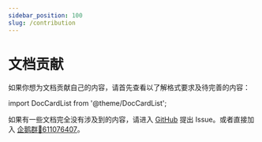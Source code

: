 ```yaml
---
sidebar_position: 100
slug: /contribution
---
```


# 文档贡献

如果你想为文档贡献自己的内容，请首先查看以了解格式要求及待完善的内容：

import DocCardList from '@theme/DocCardList';

<DocCardList />

如果有一些文档完全没有涉及到的内容，请进入 [GitHub](https://github.com/postyizhan/NitWikit/issues) 提出 Issue。或者直接加入 [企鹅群🐧611076407](https://qm.qq.com/q/lEnfzgzxjq)。
